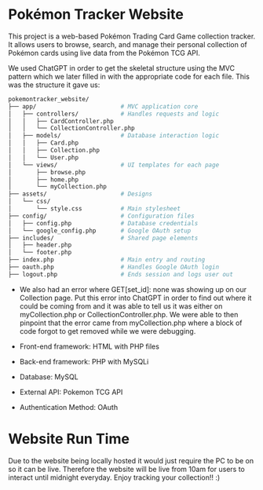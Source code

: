 # Pokémon Tracker Website

This project is a web-based Pokémon Trading Card Game collection tracker. It allows users to browse, search, and manage their personal collection of Pokémon cards using live data from the Pokémon TCG API.

We used ChatGPT in order to get the skeletal structure using the MVC pattern which we later filled in with the appropriate code for each file. This was the structure it gave us:

```bash
pokemontracker_website/
├── app/                        # MVC application core
│   ├── controllers/            # Handles requests and logic
│   │   ├── CardController.php
│   │   └── CollectionController.php
│   ├── models/                 # Database interaction logic
│   │   ├── Card.php
│   │   ├── Collection.php
│   │   └── User.php
│   └── views/                  # UI templates for each page
│       ├── browse.php
│       ├── home.php
│       └── myCollection.php
├── assets/                     # Designs
│   └── css/
│       └── style.css           # Main stylesheet
├── config/                     # Configuration files
│   ├── config.php              # Database credentials
│   └── google_config.php       # Google OAuth setup
├── includes/                   # Shared page elements
│   ├── header.php              
│   └── footer.php             
├── index.php                   # Main entry and routing
├── oauth.php                   # Handles Google OAuth login
├── logout.php                  # Ends session and logs user out
```
- We also had an error where GET[set_id]: none was showing up on our Collection page. Put this error into ChatGPT in order to find out where it could be coming from and it was able to tell us it was either on myCollection.php or CollectionController.php. We were able to then pinpoint that the error came from myCollection.php where a block of code forgot to get removed while we were debugging.



- Front-end framework: HTML with PHP files
- Back-end framework: PHP with MySQLi
- Database: MySQL
- External API: Pokemon TCG API
- Authentication Method: OAuth

# Website Run Time
Due to the website being locally hosted it would just require the PC to be on so it can be live. Therefore the website will be live from 10am for users to interact until midnight everyday. Enjoy tracking your collection!! :)

